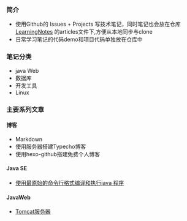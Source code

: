 ### 简介
- 使用Github的 Issues + Projects 写技术笔记，同时笔记也会放在仓库 [LearningNotes](https://github.com/huangtiancai/LearningNotes) 的articles文件下,方便从本地同步与clone
- 日常学习笔记的代码demo和项目代码单独放在仓库中

### 笔记分类
- java Web
- 数据库
- 开发工具
- Linux
### 主要系列文章
#### 博客
- Markdown
- 使用服务器搭建Typecho博客
- 使用hexo-github搭建免费个人博客

#### Java SE
- [使用最原始的命令行格式编译和执行java 程序](https://github.com/huangtiancai/LearningNotes/issues/1)
#### JavaWeb
- [Tomcat服务器](https://github.com/huangtiancai/LearningNotes/issues/2)

